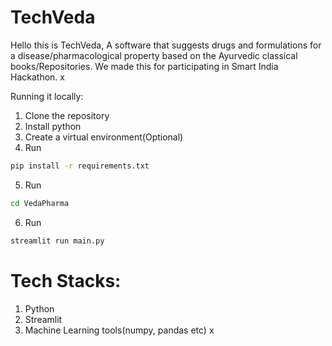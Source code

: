 # TechVeda 

Hello this is TechVeda, A software that suggests drugs and formulations for a disease/pharmacological property based on the Ayurvedic classical books/Repositories.
We made this for participating in Smart India Hackathon.
x

Running it locally:
1) Clone the repository
2) Install python
3) Create a virtual environment(Optional)
4) Run
```bash
pip install -r requirements.txt
```
5) Run
```bash
cd VedaPharma
```
6) Run
```bash
streamlit run main.py
```

# Tech Stacks:
1) Python
2) Streamlit
3) Machine Learning tools(numpy, pandas etc)
x
